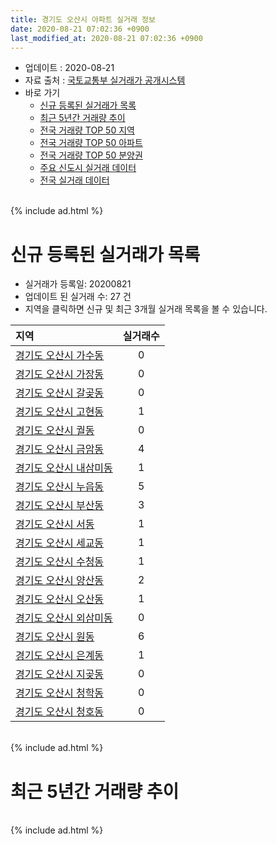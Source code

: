```yaml
---
title: 경기도 오산시 아파트 실거래 정보
date: 2020-08-21 07:02:36 +0900
last_modified_at: 2020-08-21 07:02:36 +0900
---
```


* 업데이트 : 2020-08-21
* 자료 출처 : [국토교통부 실거래가 공개시스템](http://rt.molit.go.kr)
* 바로 가기
    * [신규 등록된 실거래가 목록](#신규-등록된-실거래가-목록)
    * [최근 5년간 거래량 추이](#최근-5년간-거래량-추이)
    * [전국 거래량 TOP 50 지역](https://inasie.github.io/apt-trade-info/최근-3개월-전국에서-가장-거래가-많이-발생한-지역)
    * [전국 거래량 TOP 50 아파트](https://inasie.github.io/apt-trade-info/최근-3개월-전국에서-가장-거래가-많이-발생한-아파트)
    * [전국 거래량 TOP 50 분양권](https://inasie.github.io/apt-trade-info/최근-3개월-전국에서-가장-거래가-많이-발생한-분양권)
    * [주요 신도시 실거래 데이터](https://inasie.github.io/apt-trade-info/주요-신도시)
    * [전국 실거래 데이터](https://inasie.github.io/apt-trade-info/전국)

<br>
{% include ad.html %}
<br>

# 신규 등록된 실거래가 목록
* 실거래가 등록일: 20200821
* 업데이트 된 실거래 수: 27 건
* 지역을 클릭하면 신규 및 최근 3개월 실거래 목록을 볼 수 있습니다.


|지역|실거래수|
|:---|:---:|
|[경기도 오산시 가수동](https://inasie.github.io/apt-trade-info/경기도-오산시-가수동)|0|
|[경기도 오산시 가장동](https://inasie.github.io/apt-trade-info/경기도-오산시-가장동)|0|
|[경기도 오산시 갈곶동](https://inasie.github.io/apt-trade-info/경기도-오산시-갈곶동)|0|
|[경기도 오산시 고현동](https://inasie.github.io/apt-trade-info/경기도-오산시-고현동)|1|
|[경기도 오산시 궐동](https://inasie.github.io/apt-trade-info/경기도-오산시-궐동)|0|
|[경기도 오산시 금암동](https://inasie.github.io/apt-trade-info/경기도-오산시-금암동)|4|
|[경기도 오산시 내삼미동](https://inasie.github.io/apt-trade-info/경기도-오산시-내삼미동)|1|
|[경기도 오산시 누읍동](https://inasie.github.io/apt-trade-info/경기도-오산시-누읍동)|5|
|[경기도 오산시 부산동](https://inasie.github.io/apt-trade-info/경기도-오산시-부산동)|3|
|[경기도 오산시 서동](https://inasie.github.io/apt-trade-info/경기도-오산시-서동)|1|
|[경기도 오산시 세교동](https://inasie.github.io/apt-trade-info/경기도-오산시-세교동)|1|
|[경기도 오산시 수청동](https://inasie.github.io/apt-trade-info/경기도-오산시-수청동)|1|
|[경기도 오산시 양산동](https://inasie.github.io/apt-trade-info/경기도-오산시-양산동)|2|
|[경기도 오산시 오산동](https://inasie.github.io/apt-trade-info/경기도-오산시-오산동)|1|
|[경기도 오산시 외삼미동](https://inasie.github.io/apt-trade-info/경기도-오산시-외삼미동)|0|
|[경기도 오산시 원동](https://inasie.github.io/apt-trade-info/경기도-오산시-원동)|6|
|[경기도 오산시 은계동](https://inasie.github.io/apt-trade-info/경기도-오산시-은계동)|1|
|[경기도 오산시 지곶동](https://inasie.github.io/apt-trade-info/경기도-오산시-지곶동)|0|
|[경기도 오산시 청학동](https://inasie.github.io/apt-trade-info/경기도-오산시-청학동)|0|
|[경기도 오산시 청호동](https://inasie.github.io/apt-trade-info/경기도-오산시-청호동)|0|


<br>
{% include ad.html %}
<br>

# 최근 5년간 거래량 추이


<div style="width:100%;">
    <canvas id="deal_progress" height="200"></canvas>
</div>

<script>
new Chart(document.getElementById("deal_progress"), {
    type: 'line',
    data: {
        labels: ['201508','201509','201510','201511','201512','201601','201602','201603','201604','201605','201606','201607','201608','201609','201610','201611','201612','201701','201702','201703','201704','201705','201706','201707','201708','201709','201710','201711','201712','201801','201802','201803','201804','201805','201806','201807','201808','201809','201810','201811','201812','201901','201902','201903','201904','201905','201906','201907','201908','201909','201910','201911','201912','202001','202002','202003','202004','202005','202006','202007','202008'],
        datasets: [{
            label: '매매',
            pointRadius: 1,
            data: [274, 262, 291, 259, 221, 176, 181, 285, 265, 253, 259, 249, 301, 291, 331, 210, 203, 141, 165, 250, 199, 208, 271, 204, 169, 162, 136, 146, 136, 242, 203, 277, 184, 213, 272, 421, 324, 336, 335, 255, 177, 207, 199, 284, 252, 243, 324, 326, 283, 339, 369, 401, 434, 515, 1199, 605, 401, 507, 766, 504, 105],
            borderColor: "rgba(255, 201, 14, 1)",
            backgroundColor: "rgba(255, 201, 14, 0.5)",
            fill: false,
            lineTension: 0
        },{
            label: '전월세',
            pointRadius: 1,
            data: [221, 229, 234, 277, 307, 248, 268, 232, 160, 139, 220, 210, 136, 176, 183, 148, 171, 168, 188, 182, 159, 178, 138, 181, 226, 243, 195, 246, 262, 288, 251, 279, 260, 252, 252, 223, 241, 209, 198, 183, 181, 242, 200, 229, 164, 367, 197, 246, 363, 574, 320, 418, 288, 271, 605, 336, 272, 319, 418, 260, 124],
            borderColor: "rgba(0, 141, 185, 1)",
            backgroundColor: "rgba(0, 141, 185, 0.5)",
            fill: false,
            lineTension: 0
        }
        ]
    },
    options: {
        responsive: true,
        title: {
            display: false
        },
        tooltips: {
            mode: 'index',
            intersect: false
        },
        hover: {
            mode: 'nearest',
            intersect: true
        },
        scales: {
            xAxes: [{
                display: true,
                scaleLabel: {
                    display: true,
                    labelString: '년/월'
                }
            }],
            yAxes: [{
                display: true,
                ticks: {
                    suggestedMin: 0,
                },
                scaleLabel: {
                    display: true,
                    labelString: '실거래 수'
                }
            }]
        }
    }
});

</script>


<br>
{% include ad.html %}
<br>

